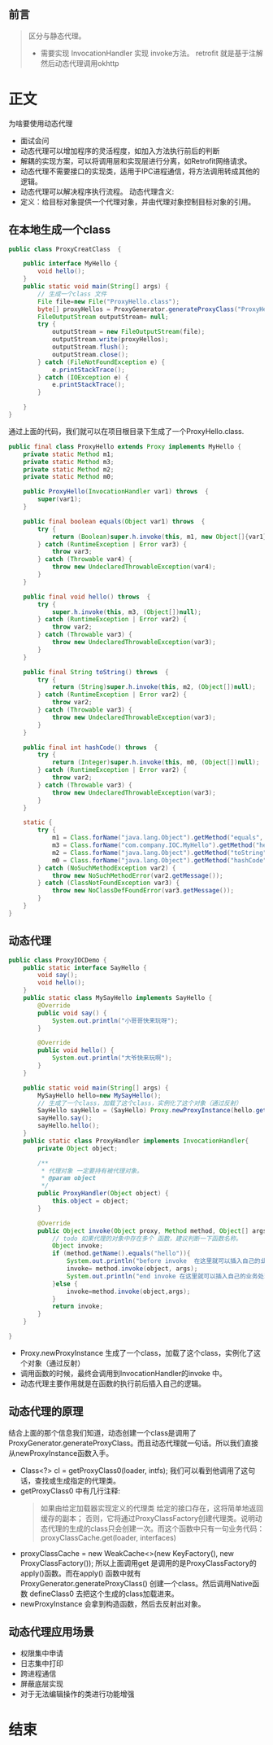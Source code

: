 
## 前言
> 区分与静态代理。
> * 需要实现 InvocationHandler 实现 invoke方法。
retrofit 就是基于注解然后动态代理调用okhttp
# 正文
为啥要使用动态代理
* 面试会问
* 动态代理可以增加程序的灵活程度，如加入方法执行前后的判断
* 解耦的实现方案，可以将调用层和实现层进行分离，如Retrofit网络请求。
* 动态代理不需要接口的实现类，适用于IPC进程通信，将方法调用转成其他的逻辑。
* 动态代理可以解决程序执行流程。
动态代理含义:
* 定义：给目标对象提供一个代理对象，并由代理对象控制目标对象的引用。  

## 在本地生成一个class
````java
public class ProxyCreatClass  {

    public interface MyHello {
        void hello();
    }
    public static void main(String[] args) {
        // 生成一个class 文件
        File file=new File("ProxyHello.class");
        byte[] proxyHellos = ProxyGenerator.generateProxyClass("ProxyHello", new Class[]{MyHello.class});
        FileOutputStream outputStream= null;
        try {
            outputStream = new FileOutputStream(file);
            outputStream.write(proxyHellos);
            outputStream.flush();
            outputStream.close();
        } catch (FileNotFoundException e) {
            e.printStackTrace();
        } catch (IOException e) {
            e.printStackTrace();
        }

    }
}
````
通过上面的代码，我们就可以在项目根目录下生成了一个ProxyHello.class.
````java
public final class ProxyHello extends Proxy implements MyHello {
    private static Method m1;
    private static Method m3;
    private static Method m2;
    private static Method m0;

    public ProxyHello(InvocationHandler var1) throws  {
        super(var1);
    }

    public final boolean equals(Object var1) throws  {
        try {
            return (Boolean)super.h.invoke(this, m1, new Object[]{var1});
        } catch (RuntimeException | Error var3) {
            throw var3;
        } catch (Throwable var4) {
            throw new UndeclaredThrowableException(var4);
        }
    }

    public final void hello() throws  {
        try {
            super.h.invoke(this, m3, (Object[])null);
        } catch (RuntimeException | Error var2) {
            throw var2;
        } catch (Throwable var3) {
            throw new UndeclaredThrowableException(var3);
        }
    }

    public final String toString() throws  {
        try {
            return (String)super.h.invoke(this, m2, (Object[])null);
        } catch (RuntimeException | Error var2) {
            throw var2;
        } catch (Throwable var3) {
            throw new UndeclaredThrowableException(var3);
        }
    }

    public final int hashCode() throws  {
        try {
            return (Integer)super.h.invoke(this, m0, (Object[])null);
        } catch (RuntimeException | Error var2) {
            throw var2;
        } catch (Throwable var3) {
            throw new UndeclaredThrowableException(var3);
        }
    }

    static {
        try {
            m1 = Class.forName("java.lang.Object").getMethod("equals", Class.forName("java.lang.Object"));
            m3 = Class.forName("com.company.IOC.MyHello").getMethod("hello");
            m2 = Class.forName("java.lang.Object").getMethod("toString");
            m0 = Class.forName("java.lang.Object").getMethod("hashCode");
        } catch (NoSuchMethodException var2) {
            throw new NoSuchMethodError(var2.getMessage());
        } catch (ClassNotFoundException var3) {
            throw new NoClassDefFoundError(var3.getMessage());
        }
    }
}
````
## 动态代理
````java
public class ProxyIOCDemo {
    public static interface SayHello {
        void say();
        void hello();
    }
    public static class MySayHello implements SayHello {
        @Override
        public void say() {
            System.out.println("小哥哥快来玩呀");
        }

        @Override
        public void hello() {
            System.out.println("大爷快来玩啊");
        }
    }

    public static void main(String[] args) {
        MySayHello hello=new MySayHello();
        // 生成了一个class，加载了这个class，实例化了这个对象（通过反射）
        SayHello sayHello = (SayHello) Proxy.newProxyInstance(hello.getClass().getClassLoader(), hello.getClass().getInterfaces(), new ProxyHandler(hello));
        sayHello.say();
        sayHello.hello();
    }
    public static class ProxyHandler implements InvocationHandler{
        private Object object;

        /**
         * 代理对象 一定要持有被代理对象。
         * @param object
         */
        public ProxyHandler(Object object) {
            this.object = object;
        }

        @Override
        public Object invoke(Object proxy, Method method, Object[] args) throws Throwable {
            // todo 如果代理的对象中存在多个 函数，建议判断一下函数名称。
            Object invoke;
            if (method.getName().equals("hello")){
                System.out.println("before invoke  在这里就可以插入自己的业务处理" +method.getName());
                invoke= method.invoke(object, args);
                System.out.println("end invoke 在这里就可以插入自己的业务处理 " +method.getName());
            }else {
                invoke=method.invoke(object,args);
            }
            return invoke;
        }
    }

}
````
* Proxy.newProxyInstance   生成了一个class，加载了这个class，实例化了这个对象（通过反射）
* 调用函数的时候，最终会调用到InvocationHandler的invoke 中。
* 动态代理主要作用就是在函数的执行前后插入自己的逻辑。
## 动态代理的原理 
结合上面的那个信息我们知道，动态创建一个class是调用了ProxyGenerator.generateProxyClass。而且动态代理就一句话。所以我们直接从newProxyInstance函数入手。
*  Class<?> cl = getProxyClass0(loader, intfs); 我们可以看到他调用了这句话，查找或生成指定的代理类。
* getProxyClass0 中有几行注释:
    >如果由给定加载器实现定义的代理类
    给定的接口存在，这将简单地返回缓存的副本；
    否则，它将通过ProxyClassFactory创建代理类。说明动态代理的生成的class只会创建一次。而这个函数中只有一句业务代码：proxyClassCache.get(loader, interfaces)
*  proxyClassCache = new WeakCache<>(new KeyFactory(), new ProxyClassFactory()); 所以上面调用get 是调用的是ProxyClassFactory的apply()函数。而在apply()
   函数中就有ProxyGenerator.generateProxyClass() 创建一个class。然后调用Native函数 defineClass0 去把这个生成的class加载进来。
* newProxyInstance 会拿到构造函数，然后去反射出对象。

## 动态代理应用场景
* 权限集中申请
* 日志集中打印
* 跨进程通信
* 屏蔽底层实现
* 对于无法编辑操作的类进行功能增强

# 结束



